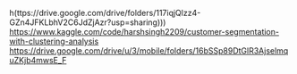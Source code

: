 h(ttps://drive.google.com/drive/folders/117iqjQlzz4-GZn4JFKLbhV2C6JdZjAzr?usp=sharing)))
https://www.kaggle.com/code/harshsingh2209/customer-segmentation-with-clustering-analysis
https://drive.google.com/drive/u/3/mobile/folders/16bSSp89DtGlR3AjselmquZKjb4mwsE_F
